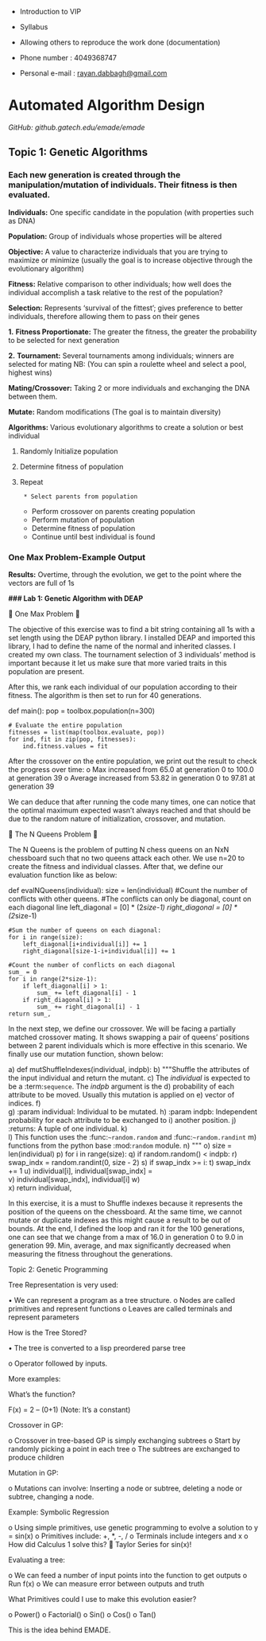 * Introduction to VIP
* Syllabus 
* Allowing others to reproduce the work done (documentation)

* Phone number : 4049368747
* Personal e-mail : rayan.dabbagh@gmail.com
                                                      
# **Automated Algorithm Design**

_GitHub: github.gatech.edu/emade/emade_
                                                      
## **Topic 1: Genetic Algorithms**

### Each new generation is created through the manipulation/mutation of individuals. Their fitness is then evaluated.

**Individuals:** One specific candidate in the population (with properties such as DNA)

**Population:** Group of individuals whose properties will be altered

**Objective:** A value to characterize individuals that you are trying to maximize or minimize (usually the goal is to increase objective through the evolutionary algorithm)

**Fitness:** Relative comparison to other individuals; how well does the individual accomplish a task relative to the rest of the population? 

**Selection:** Represents ‘survival of the fittest’; gives preference to better individuals, therefore allowing them to pass on their genes

**1.** **Fitness Proportionate:** The greater the fitness, the greater the probability to be selected for next generation

**2.** **Tournament:** Several tournaments among individuals; winners are selected for mating NB: (You can spin a roulette wheel and select a pool, highest wins)

**Mating/Crossover:** Taking 2 or more individuals and exchanging the DNA between them.

**Mutate:** Random modifications (The goal is to maintain diversity)

**Algorithms:** Various evolutionary algorithms to create a solution or best individual
1. Randomly Initialize population
2. Determine fitness of population
3. Repeat

        * Select parents from population
	* Perform crossover on parents creating population
	* Perform mutation of population
	* Determine fitness of population
	* Continue until best individual is found


### One Max Problem-Example Output                                       

**Results:** Overtime, through the evolution, we get to the point where the vectors are full of 1s

                                  
**### Lab 1: Genetic Algorithm with DEAP**

 One Max Problem 

The objective of this exercise was to find a bit string containing all 1s with a set length using the DEAP python library. I installed DEAP and imported this library, I had to define the name of the normal and inherited classes. I created my own class. The tournament selection of 3 individuals’ method is important because it let us make sure that more varied traits in this population are present. 

 

After this, we rank each individual of our population according to their fitness. The algorithm is then set to run for 40 generations.

def main():
    pop = toolbox.population(n=300)
    
    # Evaluate the entire population
    fitnesses = list(map(toolbox.evaluate, pop))
    for ind, fit in zip(pop, fitnesses):
        ind.fitness.values = fit

After the crossover on the entire population, we print out the result to check the progress over time:
o	Max increased from 65.0 at generation 0 to 100.0 at generation 39
o	Average increased from 53.82 in generation 0 to 97.81 at generation 39

We can deduce that after running the code many times, one can notice that the optimal maximum expected wasn’t always reached and that should be due to the random nature of initialization, crossover, and mutation.

 The N Queens Problem 

The N Queens is the problem of putting N chess queens on an NxN chessboard such that no two queens attack each other. We use n=20 to create the fitness and individual classes. After that, we define our evaluation function like as below:

def evalNQueens(individual):
    size = len(individual)
    #Count the number of conflicts with other queens.
    #The conflicts can only be diagonal, count on each diagonal line
    left_diagonal = [0] * (2*size-1)
    right_diagonal = [0] * (2*size-1)
    
    #Sum the number of queens on each diagonal:
    for i in range(size):
        left_diagonal[i+individual[i]] += 1
        right_diagonal[size-1-i+individual[i]] += 1
    
    #Count the number of conflicts on each diagonal
    sum_ = 0
    for i in range(2*size-1):
        if left_diagonal[i] > 1:
            sum_ += left_diagonal[i] - 1
        if right_diagonal[i] > 1:
            sum_ += right_diagonal[i] - 1
    return sum_,

In the next step, we define our crossover. We will be facing a partially matched crossover mating. It shows swapping a pair of queens’ positions between 2 parent individuals which is more effective in this scenario. We finally use our mutation function, shown below:

a)	def mutShuffleIndexes(individual, indpb):
b)	    """Shuffle the attributes of the input individual and return the mutant.
c)	    The *individual* is expected to be a :term:`sequence`. The *indpb* argument is the
d)	    probability of each attribute to be moved. Usually this mutation is applied on 
e)	    vector of indices.
f)	    
g)	    :param individual: Individual to be mutated.
h)	    :param indpb: Independent probability for each attribute to be exchanged to
i)	                  another position.
j)	    :returns: A tuple of one individual.
k)	    
l)	    This function uses the :func:`~random.random` and :func:`~random.randint`
m)	    functions from the python base :mod:`random` module.
n)	    """
o)	    size = len(individual)
p)	    for i in range(size):
q)	        if random.random() < indpb:
r)	            swap_indx = random.randint(0, size - 2)
s)	            if swap_indx >= i:
t)	                swap_indx += 1
u)	            individual[i], individual[swap_indx] = \
v)	                individual[swap_indx], individual[i]
w)	    
x)	    return individual,

In this exercise, it is a must to Shuffle indexes because it represents the position of the queens on the chessboard. At the same time, we cannot mutate or duplicate indexes as this might cause a result to be out of bounds. At the end, I defined the loop and ran it for the 100 generations, one can see that we change from a max of 16.0 in generation 0 to 9.0 in generation 99. Min, average, and max significantly decreased when measuring the fitness throughout the generations.

Topic 2: Genetic Programming

Tree Representation is very used:

•	We can represent a program as a tree structure.
o	Nodes are called primitives and represent functions
o	Leaves are called terminals and represent parameters

How is the Tree Stored?

•	The tree is converted to a lisp preordered parse tree

o	Operator followed by inputs.

More examples:

What’s the function?

F(x) = 2 – (0+1) (Note: It’s a constant)

Crossover in GP:

o	Crossover in tree-based GP is simply exchanging subtrees
o	Start by randomly picking a point in each tree
o	The subtrees are exchanged to produce children

Mutation in GP:

o	Mutations can involve: Inserting a node or subtree, deleting a node or subtree, changing a node.

Example: Symbolic Regression

o	Using simple primitives, use genetic programming to evolve a solution to y = sin(x)
o	Primitives include: +, *, -, /
o	Terminals include integers and x
o	How did Calculus 1 solve this?  Taylor Series for sin(x)!

Evaluating a tree:

o	We can feed a number of input points into the function to get outputs 
o	Run f(x)
o	We can measure error between outputs and truth

What Primitives could I use to make this evolution easier?

o	Power()
o	Factorial()
o	Sin()
o	Cos()
o	Tan()

This is the idea behind EMADE.






